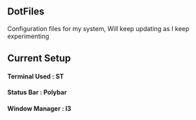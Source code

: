 ## DotFiles
Configuration files for my system, Will keep updating as I keep experimenting 

## Current Setup 
  
#### Terminal Used : ST 
#### Status Bar : Polybar 
#### Window Manager : I3 



